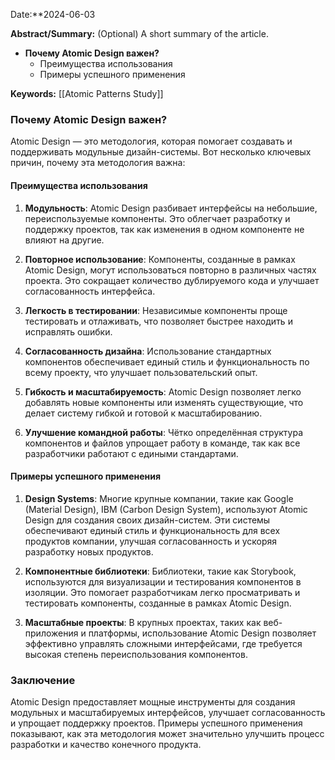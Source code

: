 Date:**2024-06-03

**Abstract/Summary:** (Optional) A short summary of the article.

- **Почему Atomic Design важен?**
    - Преимущества использования
    - Примеры успешного применения

**Keywords:** [[Atomic Patterns Study]]
### Почему Atomic Design важен?

Atomic Design — это методология, которая помогает создавать и поддерживать модульные дизайн-системы. Вот несколько ключевых причин, почему эта методология важна:

#### Преимущества использования

1. **Модульность**: Atomic Design разбивает интерфейсы на небольшие, переиспользуемые компоненты. Это облегчает разработку и поддержку проектов, так как изменения в одном компоненте не влияют на другие.
    
2. **Повторное использование**: Компоненты, созданные в рамках Atomic Design, могут использоваться повторно в различных частях проекта. Это сокращает количество дублируемого кода и улучшает согласованность интерфейса.
    
3. **Легкость в тестировании**: Независимые компоненты проще тестировать и отлаживать, что позволяет быстрее находить и исправлять ошибки.
    
4. **Согласованность дизайна**: Использование стандартных компонентов обеспечивает единый стиль и функциональность по всему проекту, что улучшает пользовательский опыт.
    
5. **Гибкость и масштабируемость**: Atomic Design позволяет легко добавлять новые компоненты или изменять существующие, что делает систему гибкой и готовой к масштабированию.
    
6. **Улучшение командной работы**: Чётко определённая структура компонентов и файлов упрощает работу в команде, так как все разработчики работают с едиными стандартами.
    

#### Примеры успешного применения

1. **Design Systems**: Многие крупные компании, такие как Google (Material Design), IBM (Carbon Design System), используют Atomic Design для создания своих дизайн-систем. Эти системы обеспечивают единый стиль и функциональность для всех продуктов компании, улучшая согласованность и ускоряя разработку новых продуктов.
    
2. **Компонентные библиотеки**: Библиотеки, такие как Storybook, используются для визуализации и тестирования компонентов в изоляции. Это помогает разработчикам легко просматривать и тестировать компоненты, созданные в рамках Atomic Design.
    
3. **Масштабные проекты**: В крупных проектах, таких как веб-приложения и платформы, использование Atomic Design позволяет эффективно управлять сложными интерфейсами, где требуется высокая степень переиспользования компонентов.
    

### Заключение

Atomic Design предоставляет мощные инструменты для создания модульных и масштабируемых интерфейсов, улучшает согласованность и упрощает поддержку проектов. Примеры успешного применения показывают, как эта методология может значительно улучшить процесс разработки и качество конечного продукта.

